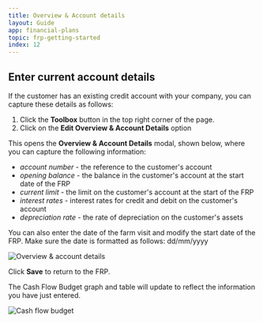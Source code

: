 ```yaml
---
title: Overview & Account details
layout: Guide
app: financial-plans
topic: frp-getting-started
index: 12
---
```


## Enter current account details

If the customer has an existing credit account with your company, you can capture these details as follows:

1. Click the **Toolbox** button in the top right corner of the page.
2. Click on the **Edit Overview & Account Details** option

This opens the **Overview & Account Details** modal, shown below, where you can capture the following information:

- *account number* - the reference to the customer's account 
- *opening balance* - the balance in the customer's account at the start date of the FRP
- *current limit* - the limit on the customer's account at the start of the FRP
- *interest rates* - interest rates for credit and debit on the customer's account
- *depreciation rate* - the rate of depreciation on the customer's assets

You can also enter the date of the farm visit and modify the start date of the FRP. Make sure the date is formatted as follows: dd/mm/yyyy

![Overview & account details](/images/guides/financial-plans/account_details.jpg)

Click **Save** to return to the FRP. 

The Cash Flow Budget graph and table will update to reflect the information you have just entered.

![Cash flow budget](/images/guides/financial-plans/cash_flow_budget.jpg)